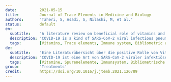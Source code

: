 ```yaml
---
date:          2021-05-15
title:         Journal of Trace Elements in Medicine and Biology
authors:       'Taheri, S, Asadi, S, Nilashi, M, et al.'
status:        default
en:
  subtitle:    'A literature review on beneficial role of vitamins and trace elements: Evidence from published clinical studies'
  description: 'COVID-19 is a kind of SARS-CoV-2 viral infectious pneumonia. This research aims to perform a bibliometric analysis of the published studies of vitamins and trace elements in the Scopus database with a special focus on COVID-19 disease. To achieve the goal of the study, network and density visualizations were used to introduce an overall picture of the published literature. Following the bibliometric analysis, we discuss the potential benefits of vitamins and trace elements on immune system function and COVID-19, supporting the discussion with evidence from published clinical studies. The previous studies show that D and A vitamins demonstrated a higher potential benefit, while Selenium, Copper, and Zinc were found to have favorable effects on immune modulation in viral respiratory infections among trace elements. The principles of nutrition from the findings of this research could be useful in preventing and treating COVID-19.'
  tags:        [Vitamins, Trace elements, Immune system, Bibliometric analysis]
de:
  subtitle:    'Eine Literaturübersicht über die positive Rolle von Vitaminen und Spurenelementen: Evidenz aus veröffentlichten klinischen Studien '
  description: 'COVID-19 ist eine Art von SARS-CoV-2 viraler infektiöser Lungenentzündung. Ziel dieser Untersuchung ist eine bibliometrische Analyse der in der Scopus-Datenbank veröffentlichten Studien über Vitamine und Spurenelemente mit besonderem Augenmerk auf die COVID-19-Krankheit. Um das Ziel der Studie zu erreichen, wurden Netzwerk- und Dichtevisualisierungen verwendet, um ein Gesamtbild der veröffentlichten Literatur zu vermitteln. Im Anschluss an die bibliometrische Analyse wird der potenzielle Nutzen von Vitaminen und Spurenelementen für die Funktion des Immunsystems und die COVID-19-Erkrankung erörtert, wobei die Diskussion mit Belegen aus veröffentlichten klinischen Studien untermauert wird. Die bisherigen Studien zeigen, dass die Vitamine D und A einen höheren potenziellen Nutzen aufweisen, während bei den Spurenelementen Selen, Kupfer und Zink günstige Auswirkungen auf die Immunmodulation bei viralen Atemwegsinfektionen festgestellt wurden. Die Ernährungsprinzipien, die sich aus den Ergebnissen dieser Forschung ergeben, könnten bei der Vorbeugung und Behandlung von COVID-19 nützlich sein.' 
  tags:        [Vitamine, Spurenelemente, Immunsystem, Bibliometrische Analyse]
group:         'Treatments'
credit:        https://doi.org/10.1016/j.jtemb.2021.126789
---
```

